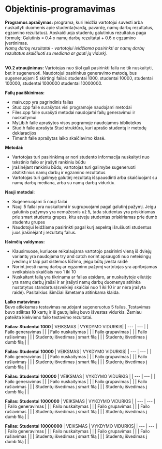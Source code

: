 # Objektinis-programavimas
**Programos aprašymas:** programa, kuri leidžia vartotojui suvesti arba nuskaityti duomenis apie studenta(vardą, pavardę, namų darbų rezultatus, egzamino rezultatus). Apskaičiuoja studentų galutinius rezultatus paga formulę: Galutinis = 0.4 x namų darbų rezultatai + 0.6 x egzamino įvertinimas. <br />
*Namų darbų rezultatai - vartotojui leidžiama pasirinkti ar namų darbų rezultatus skaičiuoti su mediana ar gauti jų vidurkį.*<br/>
<br/>

**V0.2 atnaujinimas:** Vartotojas nuo šiol gali pasirinkti failu ne tik nuskaityti, bet ir sugeneruoti. Naudotojui pasirinkus generavimo metodą, bus sugeneruojami 5 skirtingi failai: studentai 1000, studentai 10000, studentai 100000, studentai 1000000 studentai 10000000.
<br/>

**Failų paaiškinimas:**
* main.cpp yra pagrindinis failas
* Stud.cpp faile surašytos visi programoje naudojami metodai
* Files.cpp faile surašyti metodai naudojami failų generavimui ir nuskaitymui
* MyLib.h faile aprašytos visos pogramoje naudojamos bibliotekos
* Stud.h faile aprašyta Stud struktūra, kuri aprašo studentą ir metodų deklaracijos
* Timer.h faile aprašytas laiko skaičiavimo klasė.
<a/>

**Metodai:**
* Vartotojas turi pasirinkimą ar nori studento informacija nuskaityti nuo tekstinio failo ar įrašyti rankiniu būdu
* Įrašinėjant rankiniu būdu, vartotojas turi galimybe sugeneruoti atsitiktinius namų darbų ir egzamino rezultatus
* Vartotojas turi galimyę galutinį rezultatą išspausdinti arba skaičiuojant su namų darbų mediana, arba su namų darbų vidurkiu. 

**Nauji metodai:**
* Sugeneruojami 5 nauji failai
* Nauji 5 failai yra nuskaitomi ir sugrupuojami pagal galutinį pažymį. Jeigu galutinis pažymys yra nemažesnis už 5, tada studentas yra priskiriamas prie smart studentu grupes, kitu atveju studentas priskiriamas prie dumb studentu grupes
* Naudotojui leidžiama pasirinkti pagal kurį aspektą išrušiuoti studentus juos įrašinėjant į rezultatų failus.
<a/>
  
  
**Išsimčių valdymas:**
* Klausimuose, kuriuose reikalaujama vartotojo pasirinkti vieną iš dviejų variantų yra naudojama try and catch norint apsaugoti nuo neteisingų įvedimų ir taip pat sistemos lūžimo, jeigu būtų įvesta raidė
* Norint įvesti namų darbų ar egzamino pažymį vartotojas yra apribojamas sveikaisiais skaičiais nuo 1 iki 10
* Nuskaitant failą yra tikrinama ar failas atsidaro, ar nuskaitytoje eilutėje yra namų darbų įrašai ir ar įrašyti namų darbų duomenys atitinka nustatytus standartus(sveikieji skaičiai nuo 1 iki 10 ir ar nėra įrašyta raidė). Pasitaikius išimčiai išmetama atitinkama klaida.

**Laiko matavimas** <br/>
Buvo atliekamas testavimas naudojant sugeneruotus 5 failus. Testavimas buvo atliktas **10** kartų ir iš gautų laikų buvo išvestas vidurkis. Žemiau pateikta kiekvieno failo testavimo rezultatai.

**Failas: Studentai 1000**
| VEIKSMAS | VYKDYMO VIDURKIS|
| --- | --- |
| Failo generavimas |                |
| Failo nuskaitymas |                |
| Failo grupavimas  |                |
| Failo rušiavimas  |                |
| Studentų išvedimas į smart filą |               |
| Studentų išvedimas į dumb filą |               |

**Failas: Studentai 10000**
| VEIKSMAS | VYKDYMO VIDURKIS|
| --- | --- |
| Failo generavimas |                |
| Failo nuskaitymas |                |
| Failo grupavimas  |                |
| Failo rušiavimas  |                |
| Studentų išvedimas į smart filą |               |
| Studentų išvedimas į dumb filą |               |

**Failas: Studentai 100000**
| VEIKSMAS | VYKDYMO VIDURKIS |
| --- | --- |
| Failo generavimas |                |
| Failo nuskaitymas |                |
| Failo grupavimas  |                |
| Failo rušiavimas  |                |
| Studentų išvedimas į smart filą |               |
| Studentų išvedimas į dumb filą |               |

**Failas: Studentai 1000000**
| VEIKSMAS | VYKDYMO VIDURKIS |
| --- | --- |
| Failo generavimas |                |
| Failo nuskaitymas |                |
| Failo grupavimas  |                |
| Failo rušiavimas  |                |
| Studentų išvedimas į smart filą |               |
| Studentų išvedimas į dumb filą |               |

**Failas: Studentai 10000000**
| VEIKSMAS | VYKDYMO VIDURKIS|
| --- | --- |
| Failo generavimas |                |
| Failo nuskaitymas |                |
| Failo grupavimas  |                |
| Failo rušiavimas  |                |
| Studentų išvedimas į smart filą |               |
| Studentų išvedimas į dumb filą |               |
